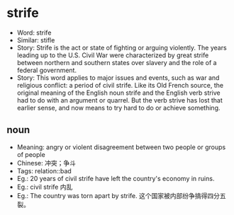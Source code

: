 # strife

- Word: strife
- Similar: stifle
- Story: Strife is the act or state of fighting or arguing violently. The years leading up to the U.S. Civil War were characterized by great strife between northern and southern states over slavery and the role of a federal government.
- Story: This word applies to major issues and events, such as war and religious conflict: a period of civil strife. Like its Old French source, the original meaning of the English noun strife and the English verb strive had to do with an argument or quarrel. But the verb strive has lost that earlier sense, and now means to try hard to do or achieve something.

## noun

- Meaning: angry or violent disagreement between two people or groups of people
- Chinese: 冲突；争斗
- Tags: relation::bad
- Eg.: 20 years of civil strife have left the country's economy in ruins.
- Eg.: civil strife 内乱
- Eg.: The country was torn apart by strife. 这个国家被内部纷争搞得四分五裂。

